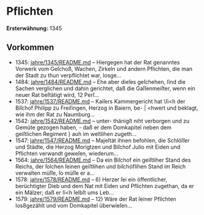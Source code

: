 # Pflichten

**Ersterwähnung:** 1345

## Vorkommen
- 1345: [jahre/1345/README.md](../jahre/1345/README.md) – Hiergegen hat der Rat genanntes Vorwerk vom
Geſchoß, Wachen, Zirkeln und andern Pflichten, die man
der Stadt zu thun verpflichtet war, losge...
- 1484: [jahre/1484/README.md](../jahre/1484/README.md) – Ehe aber dieſes geſchehen, ſind die Sachen
verglichen und dahin gerichtet, daß die Gaſſenmeiſter, wenn
ein neuer Rat beſtätigt wird, 12 Perſ...
- 1537: [jahre/1537/README.md](../jahre/1537/README.md) – Kaiſers Kammergericht hat \ſi<h der
Biſchof Philipp zu Freiſingen, Herzog in Baiern, be- |
\<hwert und beklagt, wie ihm der Rat zu Naumburg...
- 1542: [jahre/1542/README.md](../jahre/1542/README.md) – unter-
thänigſt niht verborgen und zu Gemüte gezogen haben, -
daß er dem Domkapitel neben dem geiſtlichen Regiment }
auh im weltlihen zugeth...
- 1547: [jahre/1547/README.md](../jahre/1547/README.md) – Majeſtät ihnen befohlen, die Schlöſſer und Städte, die
Herzog Morigtzen und Biſchof Julio mit Eiden und Pflichten
verwandt geweſen, wiederum...
- 1564: [jahre/1564/README.md](../jahre/1564/README.md) – Da ein Biſchof ein geiſtliher Stand des Reichs, der
ſolchen ſeinen geiſtlihen und biſchöflihen Stand im Reich
verwalten müſſe, ſo müſſe er a...
- 1578: [jahre/1578/README.md](../jahre/1578/README.md) – 6) Herzer ſei ein öffentlicher, berüchtigter Dieb und
dem Nat mit Eiden und Pflichten zugethan, da er ein
Mälzer; daß er ſi<h ſelbſt ums Leb...
- 1579: [jahre/1579/README.md](../jahre/1579/README.md) – 12) Wäre der Rat ſeiner Pflichten los8gezählt und vom
Domkapitel überwieſen...
